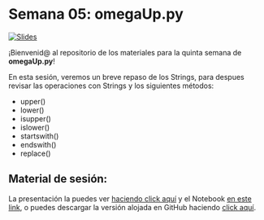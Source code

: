 
# Semana 05: omegaUp.py

[![Slides](https://img.shields.io/badge/Slides-Google%20Slides-tomato)](https://docs.google.com/presentation/d/1x6CBLLlgWiBWWXy_-qsueknRKP8vFviC9NE3AN3gvc8/edit?usp=sharing)

¡Bienvenid@ al repositorio de los materiales para la quinta semana de **omegaUp.py**!

En esta sesión, veremos un breve repaso de los Strings, para despues revisar las operaciones con Strings y los siguientes métodos:

 - upper()
 - lower()
 - isupper()
 - islower()
 - startswith()
 - endswith()
 - replace()
 

## Material de sesión:

La presentación la puedes ver [haciendo click aquí](https://docs.google.com/presentation/d/1x6CBLLlgWiBWWXy_-qsueknRKP8vFviC9NE3AN3gvc8/edit?usp=sharing) y el Notebook [en este link](https://colab.research.google.com/drive/1NLlhcwM36F2qaN3-ZtyHp0lHmZ08E1Uw?usp=sharing), o puedes descargar la versión alojada en GitHub haciendo [click aquí](./Strings_operations_git.ipynb).  
